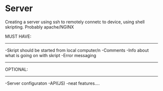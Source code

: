 # Server
Creating a server using ssh to remotely connetc to device, using shell skripting.
Probably apache/NGINX

MUST HAVE:
______________________________________________
-Skript should be started from local computer/n
-Comments
-Info about what is going on with skript
-Error messaging 
______________________________________________
OPTIONAL:
______________________________________________
-Server configuraton
-API(JS)
-neat features....


